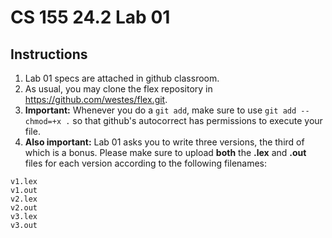 # CS 155 24.2 Lab 01

## Instructions

1. Lab 01 specs are attached in github classroom.
2. As usual, you may clone the flex repository in https://github.com/westes/flex.git.
3. **Important:** Whenever you do a `git add`, make sure to use `git add --chmod=+x .` so that github's autocorrect has permissions to execute your file.
4. **Also important:** Lab 01 asks you to write three versions, the third of which is a bonus. Please make sure to upload **both** the **.lex** and **.out** files for each version according to the following filenames:

```
v1.lex
v1.out
v2.lex
v2.out
v3.lex
v3.out
```